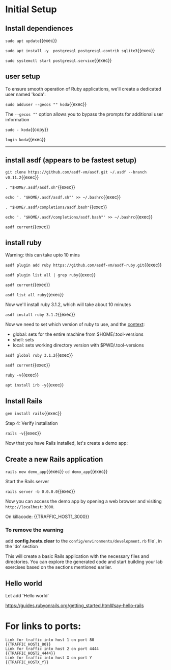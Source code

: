 
# Initial Setup

## Install dependiences 

`sudo apt update`{{exec}}

`sudo apt install -y  postgresql postgresql-contrib sqlite3`{{exec}}

`sudo systemctl start postgresql.service`{{exec}}


## user setup

To ensure smooth operation of Ruby applications, we'll create a dedicated user named 'koda':

`sudo adduser --gecos "" koda`{{exec}}

The `--gecos ""` option allows you to bypass the prompts for additional user information

`sudo - koda`{{copy}}

`login koda`{{exec}}

---

## install asdf (appears to be fastest setup)

`git clone https://github.com/asdf-vm/asdf.git ~/.asdf --branch v0.11.2`{{exec}}

`. "$HOME/.asdf/asdf.sh"`{{exec}}

`echo '. "$HOME/.asdf/asdf.sh"' >> ~/.bashrc`{{exec}}

`. "$HOME/.asdf/completions/asdf.bash"`{{exec}}

`echo '. "$HOME/.asdf/completions/asdf.bash"' >> ~/.bashrc`{{exec}}

`asdf current`{{exec}}

## install ruby

Warning: this can take upto 10 mins



`asdf plugin add ruby https://github.com/asdf-vm/asdf-ruby.git`{{exec}}

`asdf plugin list all | grep ruby`{{exec}}

`asdf current`{{exec}}

`asdf list all ruby`{{exec}}

Now we'll install ruby 3.1.2, which will take about 10 minutes 

`asdf install ruby 3.1.2`{{exec}} 

Now we need to set which version of ruby to use, and the [context](https://asdf-vm.com/guide/getting-started.html#global):

- global: sets for the entire machine from $HOME/.tool-versions
- shell: sets
- local: sets working directory version with $PWD/.tool-versions

`asdf global ruby 3.1.2`{{exec}}

`asdf current`{{exec}}

`ruby -v`{{exec}}

`apt install irb -y`{{exec}}


##  Install Rails

`gem install rails`{{exec}}

Step 4: Verify installation

`rails -v`{{exec}}

Now that you have Rails installed, let's create a demo app:

## Create a new Rails application

`rails new demo_app`{{exec}}
`cd demo_app`{{exec}}


Start the Rails server

`rails server -b 0.0.0.0`{{exec}}


Now you can access the demo app by opening a web browser and visiting `http://localhost:3000`.

On killacode: {{TRAFFIC_HOST1_3000}}

### To remove the warning

add __config.hosts.clear__ to the  `config/environments/development.rb` file`, in the 'do' section

This will create a basic Rails application with the necessary files and directories. You can explore the generated code and start building your lab exercises based on the sections mentioned earlier.


## Hello world

Let add 'Hello world'

https://guides.rubyonrails.org/getting_started.html#say-hello-rails





# For links to ports:

```
Link for traffic into host 1 on port 80
{{TRAFFIC_HOST1_80}}
Link for traffic into host 2 on port 4444
{{TRAFFIC_HOST2_4444}}
Link for traffic into host X on port Y
{{TRAFFIC_HOSTX_Y}}
```



